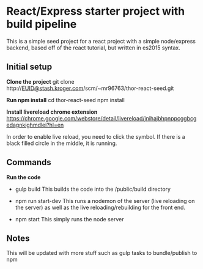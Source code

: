 # React/Express starter project with build pipeline

This is a simple seed project for a react project with a simple node/express backend, based off of the react tutorial, but written in es2015 syntax.

## Initial setup

**Clone the project**
git clone http://EUID@stash.kroger.com/scm/~mr96763/thor-react-seed.git

**Run npm install**
cd thor-react-seed
npm install

**Install livereload chrome extension**
https://chrome.google.com/webstore/detail/livereload/jnihajbhpnppcggbcgedagnkighmdlei?hl=en

In order to enable live reload, you need to click the symbol. If there is a black filled circle in the middle, it is running.

## Commands

**Run the code**

* gulp build
This builds the code into the /public/build directory

* npm run start-dev
This runs a nodemon of the server (live reloading on the server) as well as the live reloading/rebuilding for the front end.

* npm start
This simply runs the node server

## Notes
This will be updated with more stuff such as gulp tasks to bundle/publish to npm
